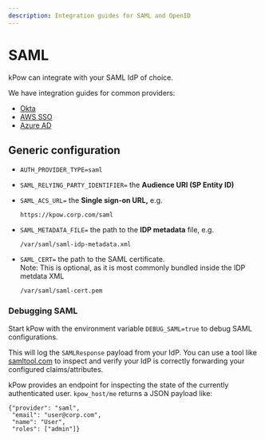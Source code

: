 ```yaml
---
description: Integration guides for SAML and OpenID
---
```


# SAML

kPow can integrate with your SAML IdP of choice.

We have integration guides for common providers:

* [Okta](okta-integration.md)
* [AWS SSO](aws-sso-integration.md)
* [Azure AD](azure-ad-integration.md)

## Generic configuration

* `AUTH_PROVIDER_TYPE=saml`
* `SAML_RELYING_PARTY_IDENTIFIER=` the **Audience URI \(SP Entity ID\)**
* `SAML_ACS_URL=` the **Single sign-on URL,** e.g.

  ```text
  https://kpow.corp.com/saml
  ```

* `SAML_METADATA_FILE=` the path to the **IDP metadata** file, e.g.

  ```text
  /var/saml/saml-idp-metadata.xml
  ```

* `SAML_CERT=` the path to the SAML certificate.   
  Note: This is optional, as it is most commonly bundled inside the IDP metdata XML

  ```text
  /var/saml/saml-cert.pem
  ```

### Debugging SAML

Start kPow with the environment variable `DEBUG_SAML=true` to debug SAML configurations.

This will log the `SAMLResponse` payload from your IdP. You can use a tool like [samltool.com](https://www.samltool.com/decode.php) to inspect and verify your IdP is correctly forwarding your configured claims/attributes.

kPow provides an endpoint for inspecting the state of the currently authenticated user. `kpow_host/me` returns a JSON payload like:

```text
{"provider": "saml", 
 "email": "user@corp.com",
 "name": "User",
 "roles": ["admin"]}
```

